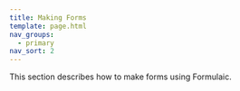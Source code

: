 ```yaml
---
title: Making Forms
template: page.html
nav_groups:
  - primary
nav_sort: 2
---
```


This section describes how to make forms using Formulaic.